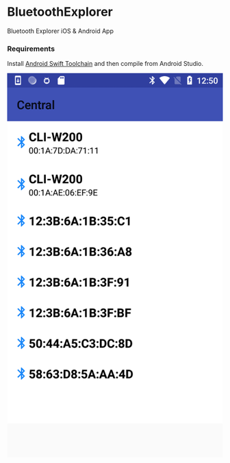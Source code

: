 # BluetoothExplorer
Bluetooth Explorer iOS & Android App

### Requirements

Install [Android Swift Toolchain](https://github.com/SwiftJava/android_toolchain) and then compile from Android Studio.

![Screenshot](Assets/screenshot1.png)
